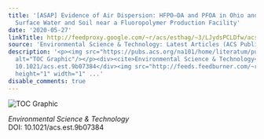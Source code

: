 ```yaml
---
title: '[ASAP] Evidence of Air Dispersion: HFPO–DA and PFOA in Ohio and West Virginia
  Surface Water and Soil near a Fluoropolymer Production Facility'
date: '2020-05-27'
linkTitle: http://feedproxy.google.com/~r/acs/esthag/~3/LJydsPCLDfw/acs.est.9b07384
source: 'Environmental Science & Technology: Latest Articles (ACS Publications)'
description: '<p><img src="https://pubs.acs.org/na101/home/literatum/publisher/achs/journals/content/esthag/0/esthag.ahead-of-print/acs.est.9b07384/20200519/images/medium/es9b07384_0004.gif"
  alt="TOC Graphic"/></p><div><cite>Environmental Science & Technology</cite></div><div>DOI:
  10.1021/acs.est.9b07384</div><img src="http://feeds.feedburner.com/~r/acs/esthag/~4/LJydsPCLDfw"
  height="1" width="1" ...'
disable_comments: true
---
```

<p><img src="https://pubs.acs.org/na101/home/literatum/publisher/achs/journals/content/esthag/0/esthag.ahead-of-print/acs.est.9b07384/20200519/images/medium/es9b07384_0004.gif" alt="TOC Graphic"/></p><div><cite>Environmental Science & Technology</cite></div><div>DOI: 10.1021/acs.est.9b07384</div><img src="http://feeds.feedburner.com/~r/acs/esthag/~4/LJydsPCLDfw" height="1" width="1" ...